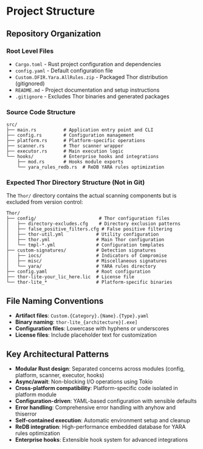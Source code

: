 # Project Structure

## Repository Organization

### Root Level Files
- `Cargo.toml` - Rust project configuration and dependencies
- `config.yaml` - Default configuration file
- `Custom.DFIR.Yara.AllRules.zip` - Packaged Thor distribution (gitignored)
- `README.md` - Project documentation and setup instructions
- `.gitignore` - Excludes Thor binaries and generated packages

### Source Code Structure
```
src/
├── main.rs          # Application entry point and CLI
├── config.rs        # Configuration management
├── platform.rs      # Platform-specific operations
├── scanner.rs       # Thor scanner wrapper
├── executor.rs      # Main execution logic
└── hooks/           # Enterprise hooks and integrations
    ├── mod.rs       # Hooks module exports
    └── yara_rules_redb.rs  # ReDB YARA rules optimization
```

### Expected Thor Directory Structure (Not in Git)
The `Thor/` directory contains the actual scanning components but is excluded from version control:

```
Thor/
├── config/                       # Thor configuration files
│   ├── directory-excludes.cfg    # Directory exclusion patterns
│   ├── false_positive_filters.cfg # False positive filtering
│   ├── thor-util.yml            # Utility configuration
│   ├── thor.yml                 # Main Thor configuration
│   └── tmpl-*.yml               # Configuration templates
├── custom-signatures/           # Detection signatures
│   ├── iocs/                    # Indicators of Compromise
│   ├── misc/                    # Miscellaneous signatures
│   └── yara/                    # YARA rules directory
├── config.yaml                  # Root configuration
├── thor-lite-your_lic_here.lic  # License file
└── thor-lite_*                  # Platform-specific binaries
```

## File Naming Conventions
- **Artifact files**: `Custom.{Category}.{Name}.{Type}.yaml`
- **Binary naming**: `thor-lite_{architecture}[.exe]`
- **Configuration files**: Lowercase with hyphens or underscores
- **License files**: Include placeholder text for customization

## Key Architectural Patterns
- **Modular Rust design**: Separated concerns across modules (config, platform, scanner, executor, hooks)
- **Async/await**: Non-blocking I/O operations using Tokio
- **Cross-platform compatibility**: Platform-specific code isolated in platform module
- **Configuration-driven**: YAML-based configuration with sensible defaults
- **Error handling**: Comprehensive error handling with anyhow and thiserror
- **Self-contained execution**: Automatic environment setup and cleanup
- **ReDB integration**: High-performance embedded database for YARA rules optimization
- **Enterprise hooks**: Extensible hook system for advanced integrations